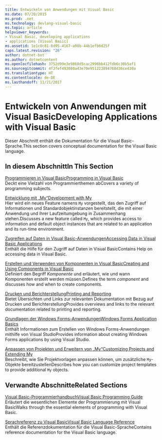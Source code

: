 ```yaml
---
title: Entwickeln von Anwendungen mit Visual Basic
ms.date: 07/20/2015
ms.prod: .net
ms.technology: devlang-visual-basic
ms.topic: article
helpviewer_keywords:
- Visual Basic, developing applications
- applications [Visual Basic]
ms.assetid: 1e1c0c81-6d95-4167-a98b-44b1efb6d25f
caps.latest.revision: "26"
author: dotnet-bot
ms.author: dotnetcontent
ms.openlocfilehash: 3752d99e3e9860d5cac2996bb412fdb6c30b5af1
ms.sourcegitcommit: 4f3fef493080a43e70e951223894768d36ce430a
ms.translationtype: HT
ms.contentlocale: de-DE
ms.lasthandoff: 11/21/2017
---
```

# <a name="developing-applications-with-visual-basic"></a><span data-ttu-id="725ff-102">Entwickeln von Anwendungen mit Visual Basic</span><span class="sxs-lookup"><span data-stu-id="725ff-102">Developing Applications with Visual Basic</span></span>
<span data-ttu-id="725ff-103">Dieser Abschnitt enthält die Dokumentation für die Visual Basic-Sprache.</span><span class="sxs-lookup"><span data-stu-id="725ff-103">This section covers conceptual documentation for the Visual Basic language.</span></span>  
  
## <a name="in-this-section"></a><span data-ttu-id="725ff-104">In diesem Abschnitt</span><span class="sxs-lookup"><span data-stu-id="725ff-104">In This Section</span></span>  
 [<span data-ttu-id="725ff-105">Programmieren in Visual Basic</span><span class="sxs-lookup"><span data-stu-id="725ff-105">Programming in Visual Basic</span></span>](../../visual-basic/developing-apps/programming/index.md)  
 <span data-ttu-id="725ff-106">Deckt eine Vielzahl von Programmierthemen ab</span><span class="sxs-lookup"><span data-stu-id="725ff-106">Covers a variety of programming subjects.</span></span>  
  
 [<span data-ttu-id="725ff-107">Entwicklung mit „My“</span><span class="sxs-lookup"><span data-stu-id="725ff-107">Development with My</span></span>](../../visual-basic/developing-apps/development-with-my/index.md)  
 <span data-ttu-id="725ff-108">Hier wird ein neues Feature namens `My` vorgestellt, das den Zugriff auf Informationen und Standardobjektinstanzen bereitstellt, die mit einer Anwendung und ihrer Laufzeitumgebung in Zusammenhang stehen.</span><span class="sxs-lookup"><span data-stu-id="725ff-108">Discusses a new feature called `My`, which provides access to information and default object instances that are related to an application and its run-time environment.</span></span>  
  
 [<span data-ttu-id="725ff-109">Zugreifen auf Daten in Visual Basic-Anwendungen</span><span class="sxs-lookup"><span data-stu-id="725ff-109">Accessing Data in Visual Basic Applications</span></span>](../../visual-basic/developing-apps/accessing-data.md)  
 <span data-ttu-id="725ff-110">Enthält die Hilfe für den Zugriff auf Daten in Visual Basic</span><span class="sxs-lookup"><span data-stu-id="725ff-110">Contains Help on accessing data in Visual Basic.</span></span>  
  
 [<span data-ttu-id="725ff-111">Erstellen und Verwenden von Komponenten in Visual Basic</span><span class="sxs-lookup"><span data-stu-id="725ff-111">Creating and Using Components in Visual Basic</span></span>](../../visual-basic/developing-apps/creating-and-using-components.md)  
 <span data-ttu-id="725ff-112">Definiert den Begriff *Komponente* und erläutert, wie und wann Komponenten erstellt werden müssen.</span><span class="sxs-lookup"><span data-stu-id="725ff-112">Defines the term *component* and discusses how and when to create components.</span></span>  
  
 [<span data-ttu-id="725ff-113">Drucken und Berichterstellung</span><span class="sxs-lookup"><span data-stu-id="725ff-113">Printing and Reporting</span></span>](../../visual-basic/developing-apps/printing/printing-and-reporting.md)  
 <span data-ttu-id="725ff-114">Bietet Übersichten und Links zur relevanten Dokumentation mit Bezug auf Drucken und Berichterstellung</span><span class="sxs-lookup"><span data-stu-id="725ff-114">Provides overviews and links to the relevant documentation related to printing and reporting.</span></span>  
  
 [<span data-ttu-id="725ff-115">Grundlagen der Windows Forms-Anwendungen</span><span class="sxs-lookup"><span data-stu-id="725ff-115">Windows Forms Application Basics</span></span>](../../visual-basic/developing-apps/windows-forms/windows-forms-application-basics.md)  
 <span data-ttu-id="725ff-116">Enthält Informationen zum Erstellen von Windows Forms-Anwendungen mithilfe von Visual Studio</span><span class="sxs-lookup"><span data-stu-id="725ff-116">Provides information about creating Windows Forms applications by using Visual Studio.</span></span>  
  
 [<span data-ttu-id="725ff-117">Anpassen von Projekten und Erweitern von „My“</span><span class="sxs-lookup"><span data-stu-id="725ff-117">Customizing Projects and Extending My</span></span>](../../visual-basic/developing-apps/customizing-extending-my/customizing-projects-and-extending-my.md)  
 <span data-ttu-id="725ff-118">Beschreibt, wie Sie Projektvorlagen anpassen können, um zusätzliche `My`-Objekte bereitzustellen</span><span class="sxs-lookup"><span data-stu-id="725ff-118">Describes how you can customize project templates to provide additional `My` objects.</span></span>  
  
## <a name="related-sections"></a><span data-ttu-id="725ff-119">Verwandte Abschnitte</span><span class="sxs-lookup"><span data-stu-id="725ff-119">Related Sections</span></span>  
 [<span data-ttu-id="725ff-120">Visual Basic-Programmierhandbuch</span><span class="sxs-lookup"><span data-stu-id="725ff-120">Visual Basic Programming Guide</span></span>](../../visual-basic/programming-guide/index.md)  
 <span data-ttu-id="725ff-121">Erläutert die wesentlichen Elemente der Programmierung mit Visual Basic</span><span class="sxs-lookup"><span data-stu-id="725ff-121">Walks through the essential elements of programming with Visual Basic.</span></span>  
  
 [<span data-ttu-id="725ff-122">Sprachreferenz zu Visual Basic</span><span class="sxs-lookup"><span data-stu-id="725ff-122">Visual Basic Language Reference</span></span>](../../visual-basic/language-reference/index.md)  
 <span data-ttu-id="725ff-123">Enthält die Referenzdokumentation für die Visual Basic-Sprache</span><span class="sxs-lookup"><span data-stu-id="725ff-123">Contains reference documentation for the Visual Basic language.</span></span>
